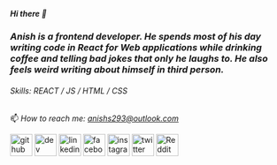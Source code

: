***Hi there :crescent_moon:***

### *Anish is a frontend developer. He spends most of his day writing code in React for Web applications while drinking coffee and telling bad jokes that only he laughs to. He also feels weird writing about himself in third person.*



###### *Skills: REACT / JS / HTML / CSS*
📫 *How to reach me: anishs293@outlook.com* 





[<img src='https://cdn.jsdelivr.net/npm/simple-icons@3.0.1/icons/github.svg' alt='github' height='40'>](https://github.com/anishs293)  [<img src='https://cdn.jsdelivr.net/npm/simple-icons@3.0.1/icons/dev-dot-to.svg' alt='dev' height='40'>](https://dev.to/anishs293)  [<img src='https://cdn.jsdelivr.net/npm/simple-icons@3.0.1/icons/linkedin.svg' alt='linkedin' height='40'>](https://www.linkedin.com/in/anishsingh293/)  [<img src='https://cdn.jsdelivr.net/npm/simple-icons@3.0.1/icons/facebook.svg' alt='facebook' height='40'>](https://www.facebook.com/iamanish293)  [<img src='https://cdn.jsdelivr.net/npm/simple-icons@3.0.1/icons/instagram.svg' alt='instagram' height='40'>](https://www.instagram.com/___11.11._/)  [<img src='https://cdn.jsdelivr.net/npm/simple-icons@3.0.1/icons/twitter.svg' alt='twitter' height='40'>](https://twitter.com/anishs293)  [<img src='https://cdn.jsdelivr.net/npm/simple-icons@3.0.1/icons/reddit.svg' alt='Reddit' height='40'>](https://www.reddit.com/user/ElCapitan293)  



